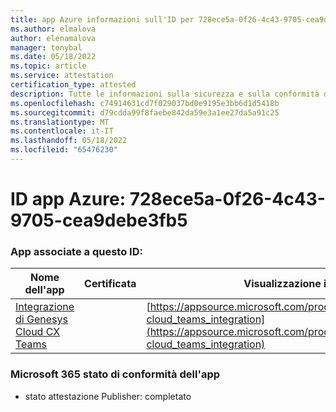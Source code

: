 ```yaml
---
title: app Azure informazioni sull'ID per 728ece5a-0f26-4c43-9705-cea9debe3fb5
ms.author: elmalova
author: elenamalova
manager: tonybal
ms.date: 05/18/2022
ms.topic: article
ms.service: attestation
certification_type: attested
description: Tutte le informazioni sulla sicurezza e sulla conformità disponibili per 728ece5a-0f26-4c43-9705-cea9debe3fb5.
ms.openlocfilehash: c74914631cd7f029037bd0e9195e3bb6d1d5418b
ms.sourcegitcommit: d79cdda99f8faebe842da59e3a1ee27da5a91c25
ms.translationtype: MT
ms.contentlocale: it-IT
ms.lasthandoff: 05/18/2022
ms.locfileid: "65476230"
---
```

# <a name="azure-app-id-728ece5a-0f26-4c43-9705-cea9debe3fb5"></a>ID app Azure: 728ece5a-0f26-4c43-9705-cea9debe3fb5


### <a name="apps-associated-with-this-id"></a>App associate a questo ID:
| **Nome dell'app** | **Certificata** | **Visualizzazione in AppSource** |
|--------------|---------------|-----------------------|
| [Integrazione di Genesys Cloud CX Teams](../forward/genesyslabs.genesys-cloud_teams_integration.md) |  | [https://appsource.microsoft.com/product/office/genesyslabs.genesys-cloud_teams_integration](https://appsource.microsoft.com/product/office/genesyslabs.genesys-cloud_teams_integration) |

### <a name="microsoft-365-app-compliance-status"></a>Microsoft 365 stato di conformità dell'app
- stato attestazione Publisher: completato
